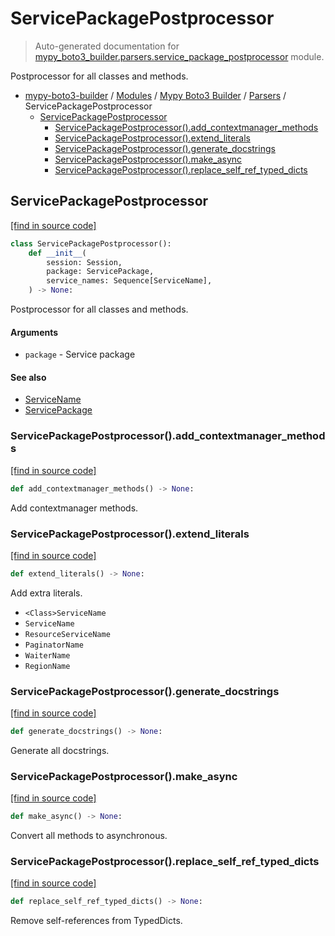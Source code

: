 # ServicePackagePostprocessor

> Auto-generated documentation for [mypy_boto3_builder.parsers.service_package_postprocessor](https://github.com/vemel/mypy_boto3_builder/blob/master/mypy_boto3_builder/parsers/service_package_postprocessor.py) module.

Postprocessor for all classes and methods.

- [mypy-boto3-builder](../../README.md#mypy_boto3_builder) / [Modules](../../MODULES.md#mypy-boto3-builder-modules) / [Mypy Boto3 Builder](../index.md#mypy-boto3-builder) / [Parsers](index.md#parsers) / ServicePackagePostprocessor
    - [ServicePackagePostprocessor](#servicepackagepostprocessor)
        - [ServicePackagePostprocessor().add_contextmanager_methods](#servicepackagepostprocessoradd_contextmanager_methods)
        - [ServicePackagePostprocessor().extend_literals](#servicepackagepostprocessorextend_literals)
        - [ServicePackagePostprocessor().generate_docstrings](#servicepackagepostprocessorgenerate_docstrings)
        - [ServicePackagePostprocessor().make_async](#servicepackagepostprocessormake_async)
        - [ServicePackagePostprocessor().replace_self_ref_typed_dicts](#servicepackagepostprocessorreplace_self_ref_typed_dicts)

## ServicePackagePostprocessor

[[find in source code]](https://github.com/vemel/mypy_boto3_builder/blob/master/mypy_boto3_builder/parsers/service_package_postprocessor.py#L21)

```python
class ServicePackagePostprocessor():
    def __init__(
        session: Session,
        package: ServicePackage,
        service_names: Sequence[ServiceName],
    ) -> None:
```

Postprocessor for all classes and methods.

#### Arguments

- `package` - Service package

#### See also

- [ServiceName](../service_name.md#servicename)
- [ServicePackage](../structures/service_package.md#servicepackage)

### ServicePackagePostprocessor().add_contextmanager_methods

[[find in source code]](https://github.com/vemel/mypy_boto3_builder/blob/master/mypy_boto3_builder/parsers/service_package_postprocessor.py#L106)

```python
def add_contextmanager_methods() -> None:
```

Add contextmanager methods.

### ServicePackagePostprocessor().extend_literals

[[find in source code]](https://github.com/vemel/mypy_boto3_builder/blob/master/mypy_boto3_builder/parsers/service_package_postprocessor.py#L259)

```python
def extend_literals() -> None:
```

Add extra literals.

- `<Class>ServiceName`
- `ServiceName`
- `ResourceServiceName`
- `PaginatorName`
- `WaiterName`
- `RegionName`

### ServicePackagePostprocessor().generate_docstrings

[[find in source code]](https://github.com/vemel/mypy_boto3_builder/blob/master/mypy_boto3_builder/parsers/service_package_postprocessor.py#L37)

```python
def generate_docstrings() -> None:
```

Generate all docstrings.

### ServicePackagePostprocessor().make_async

[[find in source code]](https://github.com/vemel/mypy_boto3_builder/blob/master/mypy_boto3_builder/parsers/service_package_postprocessor.py#L48)

```python
def make_async() -> None:
```

Convert all methods to asynchronous.

### ServicePackagePostprocessor().replace_self_ref_typed_dicts

[[find in source code]](https://github.com/vemel/mypy_boto3_builder/blob/master/mypy_boto3_builder/parsers/service_package_postprocessor.py#L298)

```python
def replace_self_ref_typed_dicts() -> None:
```

Remove self-references from TypedDicts.
